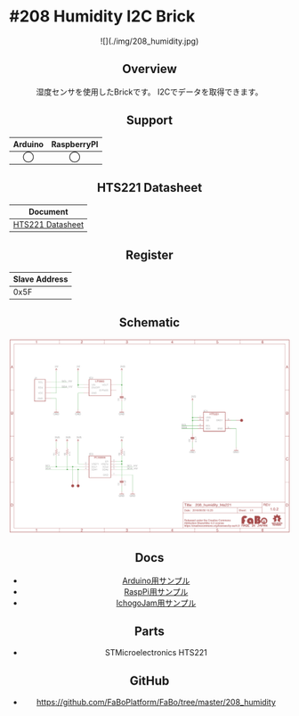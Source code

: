 # #208 Humidity I2C Brick

<center>![](./img/208_humidity.jpg)
<!--COLORME-->

## Overview
湿度センサを使用したBrickです。
I2Cでデータを取得できます。

## Support
|Arduino|RaspberryPI|
|:--:|:--:|
|◯|◯|

## HTS221 Datasheet
| Document |
| -- |
| [HTS221 Datasheet](http://www2.st.com/content/ccc/resource/technical/document/datasheet/4d/9a/9c/ad/25/07/42/34/DM00116291.pdf/files/DM00116291.pdf/jcr:content/translations/en.DM00116291.pdf) |

## Register
| Slave Address |
| -- |
| 0x5F |

## Schematic
![](./img/208_humidity_sch.png)

## Docs

* [Arduino用サンプル](http://docs.fabo.io/fabo/arduino/brick_i2c/208_brick_i2c_humidity.html)
* [RaspPi用サンプル](http://docs.fabo.io/fabo/rasppi/brick_i2c/208_brick_i2c_humidty.html)
* [IchogoJam用サンプル](http://docs.fabo.io/fabo/ichigojam/brick_i2c/208_brick_i2c_humidity.html)

## Parts
- STMicroelectronics HTS221

## GitHub
- https://github.com/FaBoPlatform/FaBo/tree/master/208_humidity
